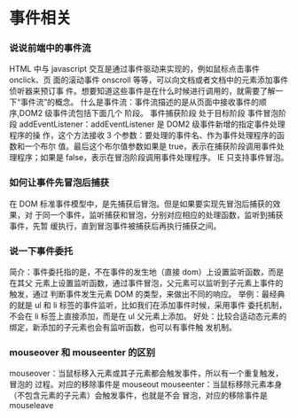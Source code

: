 # 事件相关

### 说说前端中的事件流

HTML 中与 javascript 交互是通过事件驱动来实现的，例如鼠标点击事件 onclick、页
面的滚动事件 onscroll 等等，可以向文档或者文档中的元素添加事件侦听器来预订事
件。想要知道这些事件是在什么时候进行调用的，就需要了解一下“事件流”的概念。
什么是事件流：事件流描述的是从页面中接收事件的顺序,DOM2 级事件流包括下面几个
阶段。
事件捕获阶段
处于目标阶段
事件冒泡阶段
addEventListener：addEventListener 是 DOM2 级事件新增的指定事件处理程序的操
作，这个方法接收 3 个参数：要处理的事件名、作为事件处理程序的函数和一个布尔
值。最后这个布尔值参数如果是 true，表示在捕获阶段调用事件处理程序；如果是
false，表示在冒泡阶段调用事件处理程序。
IE 只支持事件冒泡。

### 如何让事件先冒泡后捕获

在 DOM 标准事件模型中，是先捕获后冒泡。但是如果要实现先冒泡后捕获的效果，对
于同一个事件，监听捕获和冒泡，分别对应相应的处理函数，监听到捕获事件，先暂
缓执行，直到冒泡事件被捕获后再执行捕获之间。

### 说一下事件委托

简介：事件委托指的是，不在事件的发生地（直接 dom）上设置监听函数，而是在其父
元素上设置监听函数，通过事件冒泡，父元素可以监听到子元素上事件的触发，通过
判断事件发生元素 DOM 的类型，来做出不同的响应。
举例：最经典的就是 ul 和 li 标签的事件监听，比如我们在添加事件时候，采用事件
委托机制，不会在 li 标签上直接添加，而是在 ul 父元素上添加。
好处：比较合适动态元素的绑定，新添加的子元素也会有监听函数，也可以有事件触
发机制。

### mouseover 和 mouseenter 的区别

mouseover：当鼠标移入元素或其子元素都会触发事件，所以有一个重复触发，冒泡的
过程。对应的移除事件是 mouseout
mouseenter：当鼠标移除元素本身（不包含元素的子元素）会触发事件，也就是不会
冒泡，对应的移除事件是 mouseleave